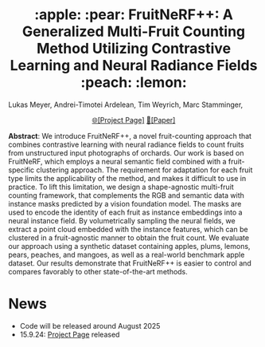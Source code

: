 <h1 style="text-align: center;">:apple: :pear: FruitNeRF++: A Generalized Multi-Fruit Counting Method Utilizing Contrastive Learning and Neural Radiance Fields :peach: :lemon:</h1>

 Lukas Meyer, Andrei-Timotei Ardelean, Tim Weyrich, Marc Stamminger,
<br>

<p align="center">
<a href="https://meyerls.github.io/fruit_nerfpp">🌐[Project Page]</a>
<a href="https://arxiv.org/abs/2505.19863">📄[Paper]</a>
</p>

<p style="align:justify"><b>Abstract</b>: We introduce FruitNeRF++, a novel fruit-counting approach that combines contrastive learning with neural radiance fields to count fruits from unstructured input photographs of orchards. Our work is based on FruitNeRF, which employs a neural semantic field combined with a fruit-specific clustering approach. The requirement for adaptation for each fruit type limits the applicability of the method, and makes it difficult to use in practice. To lift this limitation, we design a shape-agnostic multi-fruit counting framework, that complements the RGB and semantic data with instance masks predicted by a vision foundation model. The masks are used to encode the identity of each fruit as instance embeddings into a neural instance field. By volumetrically sampling the neural fields, we extract a point cloud embedded with the instance features, which can be clustered in a fruit-agnostic manner to obtain the fruit count. We evaluate our approach using a synthetic dataset containing apples, plums, lemons, pears, peaches, and mangoes, as well as a real-world benchmark apple dataset. Our results demonstrate that FruitNeRF++ is easier to control and compares favorably to other state-of-the-art methods. </p>

# News
* Code will be released around August 2025
* 15.9.24: [Project Page](https://meyerls.github.io/fruit_nerfpp) released
